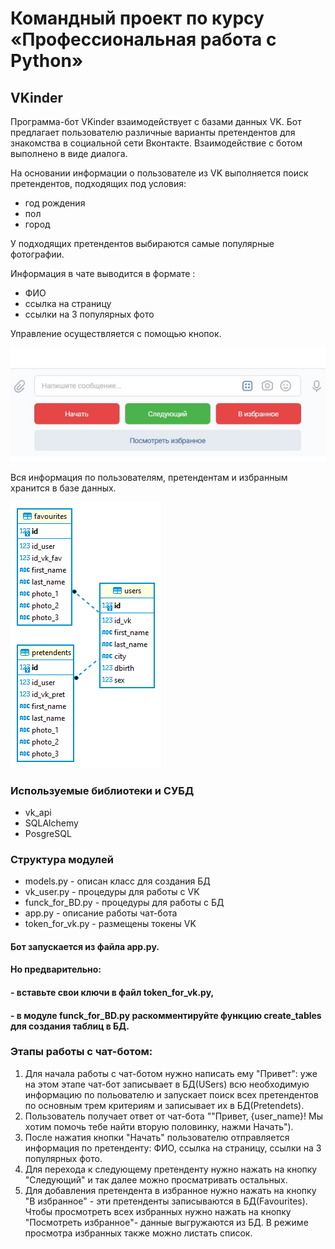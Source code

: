 ﻿# Командный проект по курсу «Профессиональная работа с Python»

## VKinder

Программа-бот VKinder взаимодействует c базами данных VK. Бот предлагает пользователю различные варианты претендентов для знакомства в социальной сети Вконтакте. Взаимодействие с ботом выполнено в виде диалога.

На основании информации о пользователе из VK выполняется поиск претендентов, подходящих под условия:

- год рождения
- пол
- город

У подходящих претендентов выбираются самые популярные фотографии.

Информация в чате выводится в формате :
- ФИО
- ссылка на страницу
- ссылки на  3 популярных фото

Управление осуществляется с помощью кнопок.

![Представление чат-бота](picture.jpg)

Вся информация по пользователям, претендентам и избранным хранится в базе данных.

![Структура БД](vk_db.png)

### Используемые библиотеки и СУБД
- vk_api
- SQLAlchemy
- PosgreSQL

### Структура модулей
- models.py - описан класс для создания БД
- vk_user.py - процедуры для работы с VK
- funck_for_BD.py - процедуры для работы с БД
- app.py - описание работы чат-бота
- token_for_vk.py - размещены токены VK

#### Бот запускается из файла app.py.
#### Но предварительно: 
#### - вставьте свои ключи в файл token_for_vk.py, 
#### - в модуле funck_for_BD.py раскомментируйте функцию create_tables для создания таблиц в БД.

### Этапы работы с чат-ботом:

1. Для начала работы с чат-ботом нужно написать ему "Привет": уже на этом этапе чат-бот  записывает в БД(USers) всю необходимую информацию по польователю и  запускает поиск всех претендентов по основным трем критериям и записывает их в БД(Pretendets).
2. Пользователь получает ответ от чат-бота ""Привет, {user_name}! Мы хотим помочь тебе найти вторую половинку, нажми Начать"). 
3. После нажатия кнопки "Начать" пользователю отправляется информация по претенденту: ФИО, ссылка на страницу, ссылки на  3 популярных фото.
4. Для перехода к следующему претенденту нужно нажать на кнопку "Следующий" и так далее можно просматривать остальных.
5. Для добавления претендента в избранное нужно нажать на кнопку "В избранное" - эти претенденты записываются в БД(Favourites). Чтобы просмотреть всех избранных нужно нажать на кнопку "Посмотреть избранное"- данные выгружаются из БД. В режиме просмотра избранных также можно листать список.
   




